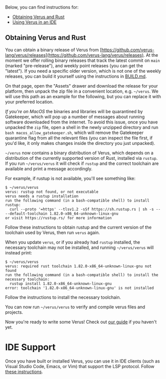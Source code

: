 Below, you can find instructions for:
  * [Obtaining Verus and Rust](./INSTALL.md#obtaining-verus-and-rust)
  * [Using Verus in an IDE](./INSTALL.md#ide-support)

## Obtaining Verus and Rust

You can obtain a binary release of Verus from [https://github.com/verus-lang/verus/releases](https://github.com/verus-lang/verus/releases). At the moment we offer rolling binary releases that track the latest commit on `main` (marked "pre-release"), and weekly point releases (you can get the "latest"). If you need a specific older version, which is not one of the weekly releases, you can build it yourself using the instructions in [BUILD.md](./BUILD.md).

On that page, open the "Assets" drawer and download the release for your platform, then unpack the zip file in a convenient location, e.g. `~/verus`. We will use this path as an example for the following, but you can replace it with your preferred location.

*If you're on MacOS* the binaries and libraries will be quarantined by Gatekeeper, which will pop up a number of messages about running software downloaded from the internet. To avoid this issue, once you have unpacked the `zip` file, open a shell in the newly unzipped directory and run `bash macos_allow_gatekeeper.sh`, which will remove the Gatekeeper quarantine flag from all the relevant files (you can inspect the file first, if you'd like, it only makes changes inside the directory you just unpacked).

`~/verus` now contains a binary distribution of Verus, which depends on a distribution of the currently supported version of Rust, installed via `rustup`. If you run `~/verus/verus` it will check if `rustup` and the correct toolchain are available and print a message accordingly.

For example, if rustup is not available, you'll see something like:

```
$ ~/verus/verus 
verus: rustup not found, or not executable
verus needs a rustup installation
run the following command (in a bash-compatible shell) to install rustup:
  curl --proto '=https' --tlsv1.2 -sSf https://sh.rustup.rs | sh -s -- --default-toolchain 1.82.0-x86_64-unknown-linux-gnu
or visit https://rustup.rs/ for more information
```

Follow these instructions to obtain rustup and the current version of the toolchain used by Verus, then run `verus` again.

When you update `verus`, or if you already had `rustup` installed, the necessary toolchain may not be installed, and running `~/verus/verus` will instead print:

```
$ ~/verus/verus
verus: required rust toolchain 1.82.0-x86_64-unknown-linux-gnu not found
run the following command (in a bash-compatible shell) to install the necessary toolchain:
  rustup install 1.82.0-x86_64-unknown-linux-gnu
error: toolchain '1.82.0-x86_64-unknown-linux-gnu' is not installed
```

Follow the instructions to install the necessary toolchain.

You can now run `~/verus/verus` to verify and compile verus files and projects.

Now you're ready to write some Verus! Check out [our guide](https://verus-lang.github.io/verus/guide/getting_started.html) if you haven't yet.

# IDE Support

Once you have built or installed Verus, you can use it in IDE clients (such as Visual Studio Code, Emacs, or Vim) that support the LSP protocol.  Follow [these instructions](https://verus-lang.github.io/verus/guide/ide_support.html).

